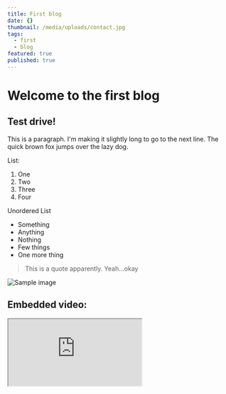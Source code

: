 ```yaml
---
title: First blog
date: {}
thumbnail: /media/uploads/contact.jpg
tags:
  - first
  - blog
featured: true
published: true
---
```

# Welcome to the first blog

## Test drive!

This is a paragraph. I'm making it slightly long to go to the next line. The quick brown fox jumps over the lazy dog.

List:

1. One
2. Two
3. Three
4. Four

Unordered List

* Something
* Anything
* Nothing
* Few things
* One more thing

> This is a quote apparently. Yeah...okay

![Sample image](/media/uploads/bg.jpg "Wokay")

## Embedded video:

<iframe src="https://www.youtube.com/embed/tgbNymZ7vqY">

</iframe>
